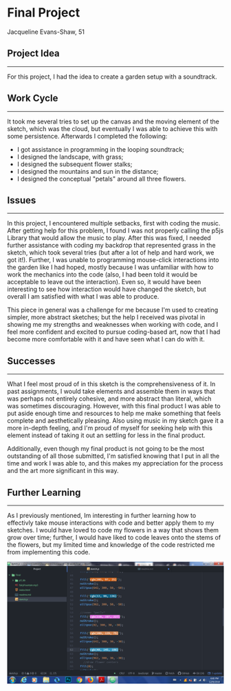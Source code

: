 # Final Project
Jacqueline Evans-Shaw, 51

## Project Idea
---
For this project, I had the idea to create a garden setup with a soundtrack.

## Work Cycle
---
It took me several tries to set up the canvas and the moving element of the sketch, which was the cloud, but eventually I was able to achieve this with some persistence. Afterwards I completed the following:
- I got assistance in programming in the looping soundtrack;
- I designed the landscape, with grass;
- I designed the subsequent flower stalks;
- I designed the mountains and sun in the distance;
- I designed the conceptual "petals" around all three flowers.

## Issues
---
In this project, I encountered multiple setbacks, first with coding the music. After getting help for this problem, I found I was not properly calling the p5js Library that would allow the music to play. After this was fixed, I needed further assistance with coding my backdrop that represented grass in the sketch, which took several tries (but after a lot of help and hard work, we got it!). Further, I was unable to programming mouse-click interactions into the garden like I had hoped, mostly because I was unfamiliar with how to work the mechanics into the code (also, I had been told it would be acceptable to leave out the interaction). Even so, it would have been interesting to see how interaction would have changed the sketch, but overall I am satisfied with what I was able to produce.

This piece in general was a challenge for me because I'm used to creating simpler, more abstract sketches; but the help I received was pivotal in showing me my strengths and weaknesses when working with code, and I feel more confident and excited to pursue coding-based art, now that I had become more comfortable with it and have seen what I can do with it.

## Successes
---
What I feel most proud of in this sketch is the comprehensiveness of it. In past assignments, I would take elements and assemble them in ways that was perhaps not entirely cohesive, and more abstract than literal, which was sometimes discouraging. However, with this final product I was able to put aside enough time and resources to help me make something that feels complete and aesthetically pleasing. Also using music in my sketch gave it a more in-depth feeling, and I'm proud of myself for seeking help with this element instead of taking it out an settling for less in the final product.

Additionally, even though my final product is not going to be the most outstanding of all those submitted, I'm satisfied knowing that I put in all the time and work I was able to, and this makes my appreciation for the process and the art more significant in this way.

## Further Learning
---
As I previously mentioned, Im interesting in further learning how to effectivly take mouse interactions with code and better apply them to my sketches. I would have loved to code my flowers in a way that shows them grow over time; further, I would have liked to code leaves onto the stems of the flowers, but my limited time and knowledge of the code restricted me from implementing this code.

![screenshot](screenshot.png)
